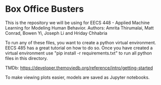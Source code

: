 # Box Office Busters
This is the repository we will be using for EECS 448 - Applied Machine Learning for Modeling Human Behavior.
Authors: Amrita Thirumalai, Matt Conrad, Bowen Yi, Joseph Li and Hriday Chhabria

To run any of these files, you want to create a python virtual environment. EECS 485 has a great tutorial on how to do so. 
Once you have created a virtual environment use "pip install -r requirements.txt" to run all python files in this directory.

TMDb: https://developer.themoviedb.org/reference/intro/getting-started

To make viewing plots easier, models are saved as Jupyter notebooks.

